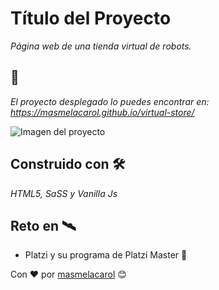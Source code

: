 # Título del Proyecto

_Página web de una tienda virtual de robots._

## 🛫

_El proyecto desplegado lo puedes encontrar en: https://masmelacarol.github.io/virtual-store/_

![Imagen del proyecto](https://raw.githubusercontent.com/masmelacarol/virtual-store/master/assets/images/little_virual_shop_app.png)


## Construido con 🛠️

_HTML5, SaSS y Vanilla Js_


## Reto en 🛰
* Platzi y su programa de Platzi Master 💚


Con ❤️ por [masmelacarol](https://github.com/masmelacarol) 😊